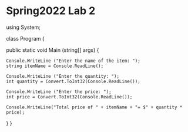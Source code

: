 # Spring2022 Lab 2

using System;

class Program {
  
  public static void Main (string[] args) {
    
    Console.WriteLine ("Enter the name of the item: ");
    string itemName = Console.ReadLine();
    
    Console.WriteLine ("Enter the quantity: ");
    int quantity = Convert.ToInt32(Console.ReadLine());
    
    Console.WriteLine ("Enter the price: ");
    int price = Convert.ToInt32(Console.ReadLine());
    
    Console.WriteLine("Total price of " + itemName + "= $" + quantity * price);
  }
}
